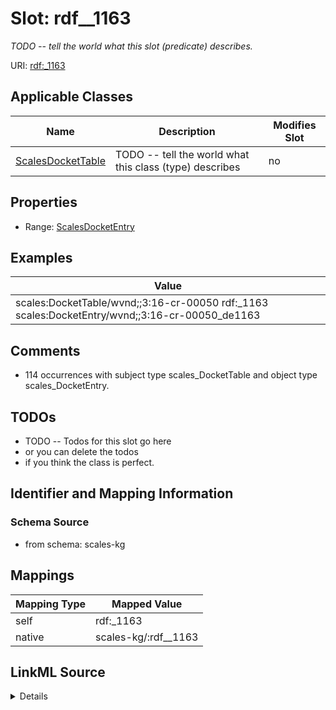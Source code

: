 

# Slot: rdf__1163


_TODO -- tell the world what this slot (predicate) describes._





URI: [rdf:_1163](http://www.w3.org/1999/02/22-rdf-syntax-ns#_1163)



<!-- no inheritance hierarchy -->





## Applicable Classes

| Name | Description | Modifies Slot |
| --- | --- | --- |
| [ScalesDocketTable](../classes/ScalesDocketTable.md) | TODO -- tell the world what this class (type) describes |  no  |







## Properties

* Range: [ScalesDocketEntry](../classes/ScalesDocketEntry.md)






## Examples

| Value |
| --- |
| scales:DocketTable/wvnd;;3:16-cr-00050 rdf:_1163 scales:DocketEntry/wvnd;;3:16-cr-00050_de1163 |

## Comments

* 114 occurrences with subject type scales_DocketTable and object type scales_DocketEntry.

## TODOs

* TODO -- Todos for this slot go here
* or you can delete the todos
* if you think the class is perfect.

## Identifier and Mapping Information







### Schema Source


* from schema: scales-kg




## Mappings

| Mapping Type | Mapped Value |
| ---  | ---  |
| self | rdf:_1163 |
| native | scales-kg/:rdf__1163 |




## LinkML Source

<details>
```yaml
name: rdf__1163
description: TODO -- tell the world what this slot (predicate) describes.
todos:
- TODO -- Todos for this slot go here
- or you can delete the todos
- if you think the class is perfect.
comments:
- 114 occurrences with subject type scales_DocketTable and object type scales_DocketEntry.
examples:
- value: scales:DocketTable/wvnd;;3:16-cr-00050 rdf:_1163 scales:DocketEntry/wvnd;;3:16-cr-00050_de1163
from_schema: scales-kg
rank: 1000
slot_uri: rdf:_1163
alias: rdf__1163
domain_of:
- scales_DocketTable
range: scales_DocketEntry

```
</details>